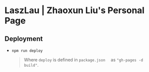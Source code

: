 # LaszLau | Zhaoxun Liu's Personal Page

## Deployment

* `npm run deploy`

  > Where `deploy` is defined in `package.json  ` as `"gh-pages -d build"`. 

